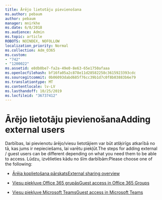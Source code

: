 ```yaml
---
title: Ārējo lietotāju pievienošana
ms.author: pebaum
author: pebaum
manager: mnirkhe
ms.date: 6/8/2018
ms.audience: Admin
ms.topic: article
ROBOTS: NOINDEX, NOFOLLOW
localization_priority: Normal
ms.collection: Adm_O365
ms.custom:
- "742"
- "1200022"
ms.assetid: e8db0be7-fa2a-49e0-8e63-65e1750afaaa
ms.openlocfilehash: bf16fa05a2c878e11d28582258c3615923393cdc
ms.sourcegitcommit: 0b06093dabd685f76cc39b1d7c0f8b03883b6e79
ms.translationtype: MT
ms.contentlocale: lv-LV
ms.lasthandoff: 10/25/2019
ms.locfileid: "36737412"
---
```

# <a name="adding-external-users"></a><span data-ttu-id="e0c15-102">Ārējo lietotāju pievienošana</span><span class="sxs-lookup"><span data-stu-id="e0c15-102">Adding external users</span></span>

<span data-ttu-id="e0c15-103">Darbības, lai pievienotu ārējo/viesu lietotājiem var būt atšķirīgs atkarībā no tā, kas jums ir nepieciešams, lai varētu piekļūt.</span><span class="sxs-lookup"><span data-stu-id="e0c15-103">The steps for adding external / guest users can be different depending on what you need them to be able to access.</span></span> <span data-ttu-id="e0c15-104">Lūdzu, izvēlieties kādu no šīm darbībām:</span><span class="sxs-lookup"><span data-stu-id="e0c15-104">Please choose one of the following:</span></span>
  
- [<span data-ttu-id="e0c15-105">Ārēja koplietošana pārskats</span><span class="sxs-lookup"><span data-stu-id="e0c15-105">External sharing overview</span></span>](https://docs.microsoft.com/sharepoint/external-sharing-overview)

- [<span data-ttu-id="e0c15-106">Viesu piekļuve Office 365 grupās</span><span class="sxs-lookup"><span data-stu-id="e0c15-106">Guest access in Office 365 Groups</span></span>](https://support.office.com/en-gb/article/guest-access-in-office-365-groups-bfc7a840-868f-4fd6-a390-f347bf51aff6)

- [<span data-ttu-id="e0c15-107">Viesu piekļuve Microsoft Teams</span><span class="sxs-lookup"><span data-stu-id="e0c15-107">Guest access in Microsoft Teams</span></span>](https://docs.microsoft.com/microsoftteams/guest-access-checklist)
